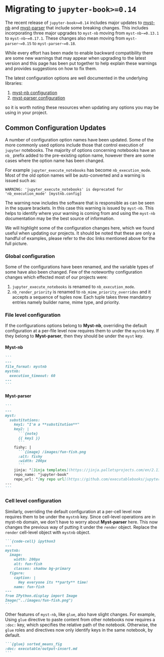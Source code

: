# Migrating to `jupyter-book>=0.14`

The recent release of `jupyter-book>=0.14` includes major updates to [myst-nb](https://myst-nb.readthedocs.io/en/latest/)
and [myst-parser](https://myst-parser.readthedocs.io/en/latest/) that include some breaking changes. This includes incorporating
three major upgrades to `myst-nb` moving from `myst-nb~=0.13.1` to `myst-nb~=0.17.1`. These changes also mean moving from
`myst-parser~=0.15` to `myst-parser~=0.18`.

While every effort has been
made to enable backward compatibility there are some new warnings that may appear when upgrading to the latest version and
this page has been put together to help explain these warnings and provides suggestions on how to fix them.

The latest configuration options are well documented in the underlying libraries:

1. [myst-nb configuration](https://myst-nb.readthedocs.io/en/latest/configuration.html)
2. [myst-parser configuration](https://myst-parser.readthedocs.io/en/latest/configuration.html)

so it is worth noting these resources when updating any options you may be using in your project.

## Common Configuration Updates

A number of configuration option names have been updated. Some of the more commonly used options
include those that control execution of `jupyter` notebooks. The majority of options concerning notebooks
have an `nb_` prefix added to the pre-existing option name, however there are some cases where the
option name has been changed.

For example `jupyter_execute_notebooks` has become `nb_execution_mode`. Most of the old option
names will be auto-converted and a warning is issued such as:

```
WARNING: 'jupyter_execute_notebooks' is deprecated for 'nb_execution_mode' [mystnb.config]
```

The warning now includes the software that is responsible as can be seen in the square brackets.
In this case this warning is issued by `myst-nb`. This helps to identify where your warning
is coming from and using the `myst-nb` documentation may be the best source of information.

We will highlight some of the configuration changes here, which we found useful when updating our
projects. It should be noted that these are only a handful of examples, please refer to the doc links
mentioned above for the full picture.

### Global configuration

Some of the configurations have been renamed, and the variable types of some have also been changed.
Few of the noteworthy configuration changes which effected most of our projects were:

1. `jupyter_execute_notebooks` is renamed to  `nb_execution_mode`.
2. `nb_render_priority` is renamed to `nb_mime_priority_overrides` and it accepts a sequence of tuples now.
    Each tuple takes three mandatory entries namely builder name, mime type, and priority.


### File level configuration

If the configurations options belong to **Myst-nb**, overriding the default configuration at a per-file level
now requires them to under the `mystnb` key. If they belong to **Myst-parser**, then they should be under the
`myst` key.

#### Myst-nb

````md
```
---
file_format: mystnb
mystnb:
  execution_timeout: 60
---
```
````

#### Myst-parser

````md
```
---
myst:
  substitutions:
    key1: "I'm a **substitution**"
    key2: |
      ```{note}
      {{ key1 }}
      ```
    fishy: |
      ```{image} /images/fun-fish.png
      :alt: fishy
      :width: 200px
      ```
    jinja: "[Jinja templates](https://jinja.palletsprojects.com/en/2.11.x/)"
    repo_name: "jupyter-book"
    repo_url: "[my repo url](https://github.com/executablebooks/jupyter-book)"
---
```
````

### Cell level configuration

Similarly, overriding the default configuration at a per-cell level
now requires them to be under the `mystnb` key. Since cell-level operations are in myst-nb domain,
we don't have to worry about **Myst-parser** here. This now changes the previous way of putting it
under the `render` object. Replace the `render` cell-level object with `mystnb` object.

````md
```{code-cell} ipython3
---
mystnb:
  image:
    width: 200px
    alt: fun-fish
    classes: shadow bg-primary
  figure:
    caption: |
      Hey everyone its **party** time!
    name: fun-fish
---
from IPython.display import Image
Image("../images/fun-fish.png")
```
````

Other features of `myst-nb`, like `glue`, also have slight changes. For example, Using `glue` directive
to paste content from other notebooks now requires a `:doc:` key, which specifies the relative path of the
notebook. Otherwise, the `glue` roles and directives now only identify keys in the same notebook, by default.

````md
```{glue} sorted_means_fig
:doc: executable/output-insert.md
```
````
